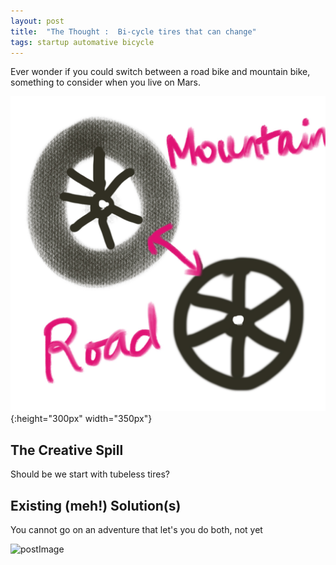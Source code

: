 ```yaml
---
layout: post
title:  "The Thought :  Bi-cycle tires that can change"
tags: startup automative bicycle
---
```

	
<p> Ever wonder if you could switch between a road bike and mountain bike, something to consider when you live on Mars. </p>

![bikeTires](/public/img/post/bikeTiresThatCanCHange.jpeg){:height="300px" width="350px"}
<!-- ![postImage](/public/img/logo.jpg){:.foo} --> 

## The Creative Spill
<p> Should be we start with tubeless tires? </p>

## Existing (meh!) Solution(s)
<p> You cannot go on an adventure that let's you do both, not yet </p>

![postImage](https://www.sportivecyclist.com/wp-content/uploads/hybrid-vs-road-bike.jpg)
